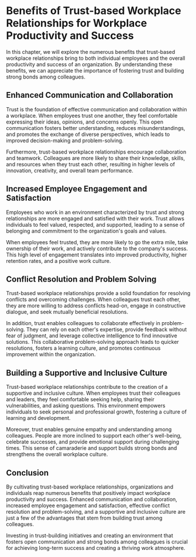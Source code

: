 # Benefits of Trust-based Workplace Relationships for Workplace Productivity and Success

In this chapter, we will explore the numerous benefits that trust-based workplace relationships bring to both individual employees and the overall productivity and success of an organization. By understanding these benefits, we can appreciate the importance of fostering trust and building strong bonds among colleagues.

## Enhanced Communication and Collaboration

Trust is the foundation of effective communication and collaboration within a workplace. When employees trust one another, they feel comfortable expressing their ideas, opinions, and concerns openly. This open communication fosters better understanding, reduces misunderstandings, and promotes the exchange of diverse perspectives, which leads to improved decision-making and problem-solving.

Furthermore, trust-based workplace relationships encourage collaboration and teamwork. Colleagues are more likely to share their knowledge, skills, and resources when they trust each other, resulting in higher levels of innovation, creativity, and overall team performance.

## Increased Employee Engagement and Satisfaction

Employees who work in an environment characterized by trust and strong relationships are more engaged and satisfied with their work. Trust allows individuals to feel valued, respected, and supported, leading to a sense of belonging and commitment to the organization's goals and values.

When employees feel trusted, they are more likely to go the extra mile, take ownership of their work, and actively contribute to the company's success. This high level of engagement translates into improved productivity, higher retention rates, and a positive work culture.

## Conflict Resolution and Problem Solving

Trust-based workplace relationships provide a solid foundation for resolving conflicts and overcoming challenges. When colleagues trust each other, they are more willing to address conflicts head-on, engage in constructive dialogue, and seek mutually beneficial resolutions.

In addition, trust enables colleagues to collaborate effectively in problem-solving. They can rely on each other's expertise, provide feedback without fear of judgment, and leverage collective intelligence to find innovative solutions. This collaborative problem-solving approach leads to quicker resolutions, fosters a learning culture, and promotes continuous improvement within the organization.

## Building a Supportive and Inclusive Culture

Trust-based workplace relationships contribute to the creation of a supportive and inclusive culture. When employees trust their colleagues and leaders, they feel comfortable seeking help, sharing their vulnerabilities, and asking questions. This environment empowers individuals to seek personal and professional growth, fostering a culture of learning and development.

Moreover, trust enables genuine empathy and understanding among colleagues. People are more inclined to support each other's well-being, celebrate successes, and provide emotional support during challenging times. This sense of camaraderie and support builds strong bonds and strengthens the overall workplace culture.

## Conclusion

By cultivating trust-based workplace relationships, organizations and individuals reap numerous benefits that positively impact workplace productivity and success. Enhanced communication and collaboration, increased employee engagement and satisfaction, effective conflict resolution and problem-solving, and a supportive and inclusive culture are just a few of the advantages that stem from building trust among colleagues.

Investing in trust-building initiatives and creating an environment that fosters open communication and strong bonds among colleagues is crucial for achieving long-term success and creating a thriving work atmosphere.
